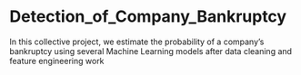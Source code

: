 # Detection_of_Company_Bankruptcy
In this collective project, we estimate the probability of a company’s bankruptcy using several Machine Learning models after data cleaning and feature engineering work

